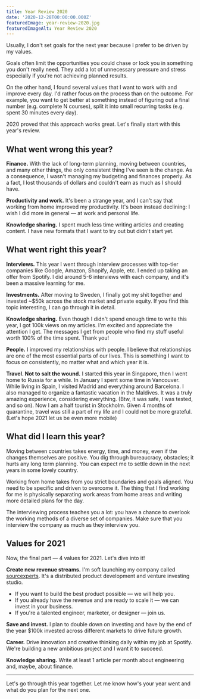 ```yaml
---
title: Year Review 2020
date: '2020-12-28T00:00:00.000Z'
featuredImage: year-review-2020.jpg
featuredImageAlt: Year Review 2020
---
```


Usually, I don't set goals for the next year because I prefer to be driven by my values.

Goals often limit the opportunities you could chase or lock you in something you don't really need. They add a lot of unnecessary pressure and stress especially if you're not achieving planned results.

On the other hand, I found several values that I want to work with and improve every day. I'd rather focus on the process than on the outcome. For example, you want to get better at something instead of figuring out a final number (e.g. complete N courses), split it into small recurring tasks (e.g. spent 30 minutes every day).

2020 proved that this approach works great. Let's finally start with this year's review.

## What went wrong this year?

**Finance.** With the lack of long-term planning, moving between countries, and many other things, the only consistent thing I've seen is the change. As a consequence, I wasn't managing my budgeting and finances properly. As a fact, I lost thousands of dollars and couldn't earn as much as I should have.

**Productivity and work.** It's been a strange year, and I can't say that working from home improved my productivity. It's been instead declining: I wish I did more in general — at work and personal life.

**Knowledge sharing.** I spent much less time writing articles and creating content. I have new formats that I want to try out but didn't start yet.

## What went right this year?

**Interviews.** This year I went through interview processes with top-tier companies like Google, Amazon, Shopify, Apple, etc. I ended up taking an offer from Spotify. I did around 5-6 interviews with each company, and it's been a massive learning for me.

**Investments.** After moving to Sweden, I finally got my shit together and invested ~$50k across the stock market and private equity. If you find this topic interesting, I can go through it in detail.

**Knowledge sharing.** Even though I didn't spend enough time to write this year, I got 100k views on my articles. I'm excited and appreciate the attention I get. The messages I get from people who find my stuff useful worth 100% of the time spent. Thank you!

**People.** I improved my relationships with people. I believe that relationships are one of the most essential parts of our lives. This is something I want to focus on consistently, no matter what and which year it is.

**Travel. Not to salt the wound.** I started this year in Singapore, then I went home to Russia for a while. In January I spent some time in Vancouver. While living in Spain, I visited Madrid and everything around Barcelona. I also managed to organize a fantastic vacation in the Maldives. It was a truly amazing experience, considering everything. (Btw, it was safe, I was tested, and so on). Now I am a half tourist in Stockholm. Given 4 months of quarantine, travel was still a part of my life and I could not be more grateful. (Let's hope 2021 let us be even more mobile)

## What did I learn this year?

Moving between countries takes energy, time, and money, even if the changes themselves are positive. You dig through bureaucracy, obstacles; it hurts any long term planning. You can expect me to settle down in the next years in some lovely country.

Working from home takes from you strict boundaries and goals aligned. You need to be specific and driven to overcome it. The thing that I find working for me is physically separating work areas from home areas and writing more detailed plans for the day.

The interviewing process teaches you a lot: you have a chance to overlook the working methods of a diverse set of companies. Make sure that you interview the company as much as they interview you.

## Values for 2021

Now, the final part — 4 values for 2021. Let's dive into it!

**Create new revenue streams.** I'm soft launching my company called [sourcexperts](https://sourcexperts.com). It's a distributed product development and venture investing studio.
- If you want to build the best product possible — we will help you.
- If you already have the revenue and are ready to scale it — we can invest in your business.
- If you're a talented engineer, marketer, or designer — join us.

**Save and invest.** I plan to double down on investing and have by the end of the year $100k invested across different markets to drive future growth.

**Career.** Drive innovation and creative thinking daily within my job at Spotify. We're building a new ambitious project and I want it to succeed.

**Knowledge sharing.** Write at least 1 article per month about engineering and, maybe, about finance.

---

Let's go through this year together. Let me know how's your year went and what do you plan for the next one.